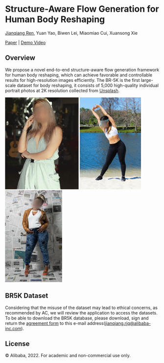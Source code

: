 

Structure-Aware Flow Generation for Human Body Reshaping
=====


[Jianqiang Ren](rjq235@gmail.com), Yuan Yao, Biwen Lei, Miaomiao Cui, Xuansong Xie 

[Paper](https://arxiv.org/abs/2203.04670) | [Demo Video](https://cloud.video.taobao.com/play/u/null/p/1/e/6/t/1/d/ud/350344036910.mp4)

## Overview
We propose a novel end-to-end structure-aware flow generation framework for human body reshaping, which can achieve favorable and controllable results for high-resolution images efficiently. The BR-5K is the first large-scale dataset for body reshaping, it consists of 5,000 high-quality individual portrait photos at 2K resolution collected from [Unsplash](https://unsplash.com/).

<img src="gif/438.gif" height="300px"/> <img src="gif/285.gif" height="300px"/> <img src="gif/998.gif" height="300px"/>



## BR5K Dataset
Considering that the misuse of the dataset may lead to ethical concerns, as recommended by AC, we will review the application to access the datasets. To be able to download the BR5K database, please download, sign and return the [agreement form](https://raw.githubusercontent.com/JianqiangRen/FlowBasedBodyReshaping/main/EULA/EULA0310.pdf) to this e-mail address([jianqiang.rjq@alibaba-inc.com](jianqiang.rjq@alibaba-inc.com)).

 
## License
© Alibaba, 2022. For academic and non-commercial use only.
 
